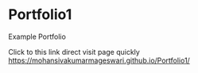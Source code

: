 # Portfolio1
Example Portfolio 

Click to this link direct visit page quickly
https://mohansivakumarmageswari.github.io/Portfolio1/
